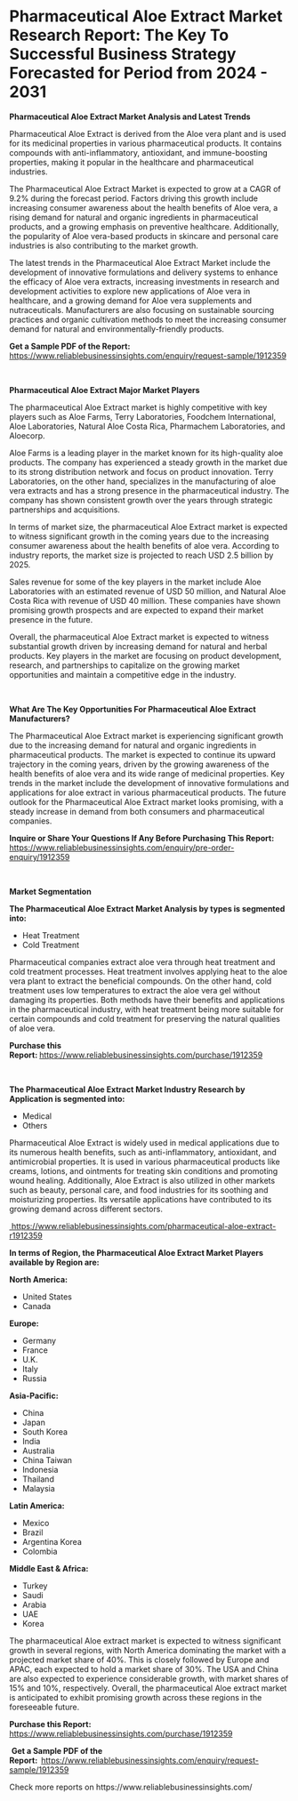 <p><h1>Pharmaceutical Aloe Extract Market Research Report: The Key To Successful Business Strategy Forecasted for Period from 2024 - 2031</h1></p><p><strong>Pharmaceutical Aloe Extract Market Analysis and Latest Trends</strong></p>
<p><p>Pharmaceutical Aloe Extract is derived from the Aloe vera plant and is used for its medicinal properties in various pharmaceutical products. It contains compounds with anti-inflammatory, antioxidant, and immune-boosting properties, making it popular in the healthcare and pharmaceutical industries.</p><p>The Pharmaceutical Aloe Extract Market is expected to grow at a CAGR of 9.2% during the forecast period. Factors driving this growth include increasing consumer awareness about the health benefits of Aloe vera, a rising demand for natural and organic ingredients in pharmaceutical products, and a growing emphasis on preventive healthcare. Additionally, the popularity of Aloe vera-based products in skincare and personal care industries is also contributing to the market growth.</p><p>The latest trends in the Pharmaceutical Aloe Extract Market include the development of innovative formulations and delivery systems to enhance the efficacy of Aloe vera extracts, increasing investments in research and development activities to explore new applications of Aloe vera in healthcare, and a growing demand for Aloe vera supplements and nutraceuticals. Manufacturers are also focusing on sustainable sourcing practices and organic cultivation methods to meet the increasing consumer demand for natural and environmentally-friendly products.</p></p>
<p><strong>Get a Sample PDF of the Report:&nbsp;</strong> <a href="https://www.reliablebusinessinsights.com/enquiry/request-sample/1912359">https://www.reliablebusinessinsights.com/enquiry/request-sample/1912359</a></p>
<p>&nbsp;</p>
<p><strong>Pharmaceutical Aloe Extract Major Market Players</strong></p>
<p><p>The pharmaceutical Aloe Extract market is highly competitive with key players such as Aloe Farms, Terry Laboratories, Foodchem International, Aloe Laboratories, Natural Aloe Costa Rica, Pharmachem Laboratories, and Aloecorp. </p><p>Aloe Farms is a leading player in the market known for its high-quality aloe products. The company has experienced a steady growth in the market due to its strong distribution network and focus on product innovation. Terry Laboratories, on the other hand, specializes in the manufacturing of aloe vera extracts and has a strong presence in the pharmaceutical industry. The company has shown consistent growth over the years through strategic partnerships and acquisitions.</p><p>In terms of market size, the pharmaceutical Aloe Extract market is expected to witness significant growth in the coming years due to the increasing consumer awareness about the health benefits of aloe vera. According to industry reports, the market size is projected to reach USD 2.5 billion by 2025.</p><p>Sales revenue for some of the key players in the market include Aloe Laboratories with an estimated revenue of USD 50 million, and Natural Aloe Costa Rica with revenue of USD 40 million. These companies have shown promising growth prospects and are expected to expand their market presence in the future.</p><p>Overall, the pharmaceutical Aloe Extract market is expected to witness substantial growth driven by increasing demand for natural and herbal products. Key players in the market are focusing on product development, research, and partnerships to capitalize on the growing market opportunities and maintain a competitive edge in the industry.</p></p>
<p>&nbsp;</p>
<p><strong>What Are The Key Opportunities For Pharmaceutical Aloe Extract Manufacturers?</strong></p>
<p><p>The Pharmaceutical Aloe Extract market is experiencing significant growth due to the increasing demand for natural and organic ingredients in pharmaceutical products. The market is expected to continue its upward trajectory in the coming years, driven by the growing awareness of the health benefits of aloe vera and its wide range of medicinal properties. Key trends in the market include the development of innovative formulations and applications for aloe extract in various pharmaceutical products. The future outlook for the Pharmaceutical Aloe Extract market looks promising, with a steady increase in demand from both consumers and pharmaceutical companies.</p></p>
<p><strong>Inquire or Share Your Questions If Any Before Purchasing This Report:</strong> <a href="https://www.reliablebusinessinsights.com/enquiry/pre-order-enquiry/1912359">https://www.reliablebusinessinsights.com/enquiry/pre-order-enquiry/1912359</a></p>
<p>&nbsp;</p>
<p><strong>Market Segmentation</strong></p>
<p><strong>The Pharmaceutical Aloe Extract Market Analysis by types is segmented into:</strong></p>
<p><ul><li>Heat Treatment</li><li>Cold Treatment</li></ul></p>
<p><p>Pharmaceutical companies extract aloe vera through heat treatment and cold treatment processes. Heat treatment involves applying heat to the aloe vera plant to extract the beneficial compounds. On the other hand, cold treatment uses low temperatures to extract the aloe vera gel without damaging its properties. Both methods have their benefits and applications in the pharmaceutical industry, with heat treatment being more suitable for certain compounds and cold treatment for preserving the natural qualities of aloe vera.</p></p>
<p><strong>Purchase this Report:&nbsp;</strong><a href="https://www.reliablebusinessinsights.com/purchase/1912359">https://www.reliablebusinessinsights.com/purchase/1912359</a></p>
<p>&nbsp;</p>
<p><strong>The Pharmaceutical Aloe Extract Market Industry Research by Application is segmented into:</strong></p>
<p><ul><li>Medical</li><li>Others</li></ul></p>
<p><p>Pharmaceutical Aloe Extract is widely used in medical applications due to its numerous health benefits, such as anti-inflammatory, antioxidant, and antimicrobial properties. It is used in various pharmaceutical products like creams, lotions, and ointments for treating skin conditions and promoting wound healing. Additionally, Aloe Extract is also utilized in other markets such as beauty, personal care, and food industries for its soothing and moisturizing properties. Its versatile applications have contributed to its growing demand across different sectors.</p></p>
<p><a href="https://www.reliablebusinessinsights.com/pharmaceutical-aloe-extract-r1912359">&nbsp;https://www.reliablebusinessinsights.com/pharmaceutical-aloe-extract-r1912359</a></p>
<p><strong>In terms of Region, the Pharmaceutical Aloe Extract Market Players available by Region are:</strong></p>
<p>
    <p> <strong> North America: </strong>
        <ul>
            <li>United States</li>
            <li>Canada</li>
        </ul>
        </p> 
    <p> <strong> Europe: </strong>
        <ul>
            <li>Germany</li>
            <li>France</li>
            <li>U.K.</li>
            <li>Italy</li>
            <li>Russia</li>
        </ul>
        </p> 
    <p> <strong> Asia-Pacific: </strong>
        <ul>
            <li>China</li>
            <li>Japan</li>
            <li>South Korea</li>
            <li>India</li>
            <li>Australia</li>
            <li>China Taiwan</li>
            <li>Indonesia</li>
            <li>Thailand</li>
            <li>Malaysia</li>
        </ul>
        </p> 
    <p> <strong> Latin America: </strong>
        <ul>
            <li>Mexico</li>
            <li>Brazil</li>
            <li>Argentina Korea</li>
            <li>Colombia</li>
        </ul>
        </p> 
    <p> <strong> Middle East & Africa: </strong>
        <ul>
            <li>Turkey</li>
            <li>Saudi</li>
            <li>Arabia</li>
            <li>UAE</li>
            <li>Korea</li>
        </ul>
    </p>
    </p>
<p><p>The pharmaceutical Aloe extract market is expected to witness significant growth in several regions, with North America dominating the market with a projected market share of 40%. This is closely followed by Europe and APAC, each expected to hold a market share of 30%. The USA and China are also expected to experience considerable growth, with market shares of 15% and 10%, respectively. Overall, the pharmaceutical Aloe extract market is anticipated to exhibit promising growth across these regions in the foreseeable future.</p></p>
<p><strong>Purchase this Report: </strong><a href="https://www.reliablebusinessinsights.com/purchase/1912359">https://www.reliablebusinessinsights.com/purchase/1912359</a></p>
<p>&nbsp;<strong>Get a Sample PDF of the Report:&nbsp;&nbsp;</strong><a href="https://www.reliablebusinessinsights.com/enquiry/request-sample/1912359">https://www.reliablebusinessinsights.com/enquiry/request-sample/1912359</a></p>
<p><strong></strong></p>
<p>Check more reports on https://www.reliablebusinessinsights.com/</p>
